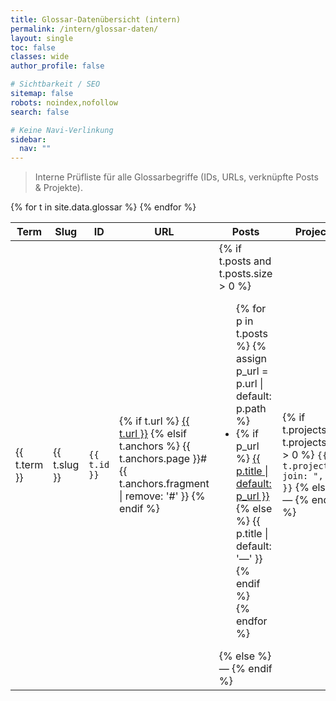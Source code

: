 ```yaml
---
title: Glossar-Datenübersicht (intern)
permalink: /intern/glossar-daten/
layout: single
toc: false
classes: wide
author_profile: false

# Sichtbarkeit / SEO
sitemap: false
robots: noindex,nofollow
search: false

# Keine Navi-Verlinkung
sidebar:
  nav: ""
---
```


> Interne Prüfliste für alle Glossarbegriffe (IDs, URLs, verknüpfte Posts & Projekte).

<div class="glossar-table full-bleed">
  <table class="table table--striped">
    <thead>
        <tr>
        <th>Term</th>
        <th>Slug</th>
        <th>ID</th>
        <th>URL</th>
        <th>Posts</th>
        <th>Projects</th>
        </tr>
    </thead>
    <tbody>
    {% for t in site.data.glossar %}
        <tr>
        <td>{{ t.term }}</td>
        <td>{{ t.slug }}</td>
        <td><code>{{ t.id }}</code></td>
        <td>
            {% if t.url %}
            <a href="{{ t.url | relative_url }}">{{ t.url }}</a>
            {% elsif t.anchors %}
            {{ t.anchors.page }}#{{ t.anchors.fragment | remove: '#' }}
            {% endif %}
        </td>
        <td>
            {% if t.posts and t.posts.size > 0 %}
            <ul>
            {% for p in t.posts %}
                {% assign p_url = p.url | default: p.path %}
                <li>
                {% if p_url %}
                    <a href="{{ p_url | relative_url }}">{{ p.title | default: p_url }}</a>
                {% else %}
                    {{ p.title | default: '—' }}
                {% endif %}
                </li>
            {% endfor %}
            </ul>
            {% else %}
            —
            {% endif %}
        </td>
        <td>
            {% if t.projects and t.projects.size > 0 %}
            <code>{{ t.projects | join: ", " }}</code>
            {% else %}
            —
            {% endif %}
        </td>
        </tr>
    {% endfor %}
    </tbody>
</table>
</div>